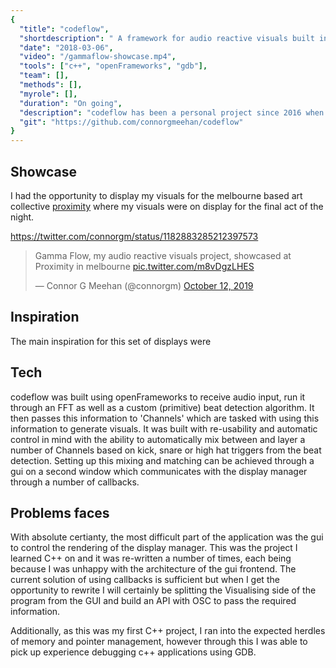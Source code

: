 ```yaml
---
{
  "title": "codeflow",
  "shortdescription": " A framework for audio reactive visuals built in openFrameworks.",
  "date": "2018-03-06",
  "video": "/gammaflow-showcase.mp4",
  "tools": ["c++", "openFrameworks", "gdb"],
  "team": [],
  "methods": [],
  "myrole": [],
  "duration": "On going",
  "description": "codeflow has been a personal project since 2016 when I took Interactive Media at The University of Technology Sydney.  It was here I learned about creative coding through processing and I've been inspired to move into the field ever since.  I've always had a strong connection to music and imagined shapes and scenes when listening to music and I wanted to explore that by producing a program that communicated these scenes.",
  "git": "https://github.com/connorgmeehan/codeflow"
}
---
```


## Showcase

I had the opportunity to display my visuals for the melbourne based art collective [proximity](https://www.instagram.com/p_r_x_y/) where my visuals were on display for the final act of the night.  

https://twitter.com/connorgm/status/1182883285212397573

<blockquote class="twitter-tweet" data-lang="en"><p lang="en" dir="ltr">Gamma Flow, my audio reactive visuals project, showcased at Proximity in melbourne <a href="https://t.co/m8vDgzLHES">pic.twitter.com/m8vDgzLHES</a></p>&mdash; Connor G Meehan (@connorgm) <a href="https://twitter.com/connorgm/status/1182883285212397573?ref_src=twsrc%5Etfw">October 12, 2019</a></blockquote>
<script async src="https://platform.twitter.com/widgets.js" charset="utf-8"></script>

## Inspiration

The main inspiration for this set of displays were 

## Tech

codeflow was built using openFrameworks to receive audio input, run it through an FFT as well as a custom (primitive) beat detection algorithm.  It then passes this information to 'Channels' which are tasked with using this information to generate visuals.  It was built with re-usability and automatic control in mind with the ability to automatically mix between and layer a number of Channels based on kick, snare or high hat triggers from the beat detection.  Setting up this mixing and matching can be achieved through a gui on a second window which communicates with the display manager through a number of callbacks.

## Problems faces

With absolute certianty, the most difficult part of the application was the gui to control the rendering of the display manager.  This was the project I learned C++ on and it was re-written a number of times, each being because I was unhappy with the architecture of the gui frontend.  The current solution of using callbacks is sufficient but when I get the opportunity to rewrite I will certainly be splitting the Visualising side of the program from the GUI and build an API with OSC to pass the required information.

Additionally, as this was my first C++ project, I ran into the expected herdles of memory and pointer management, however through this I was able to pick up experience debugging c++ applications using GDB.